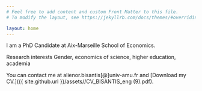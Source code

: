 ```yaml
---
# Feel free to add content and custom Front Matter to this file.
# To modify the layout, see https://jekyllrb.com/docs/themes/#overriding-theme-defaults

layout: home
---
```


I am a PhD Candidate at Aix-Marseille School of Economics.

Research interests
Gender, economics of science, higher education, academia

You can contact me at alienor.bisantis[@]univ-amu.fr and [Download my CV.]({{ site.github.url }}/assets//CV_BISANTIS_eng (9).pdf).
&nbsp;  


&nbsp;  



